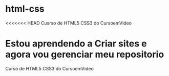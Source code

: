 # html-css
<<<<<<< HEAD
Cusrso de HTML5 CSS3 do CursoemVideo

Estou aprendendo a Criar sites e agora vou gerenciar meu repositorio
=======
Curso de HTML5 CSS3 do CursoemVideo
